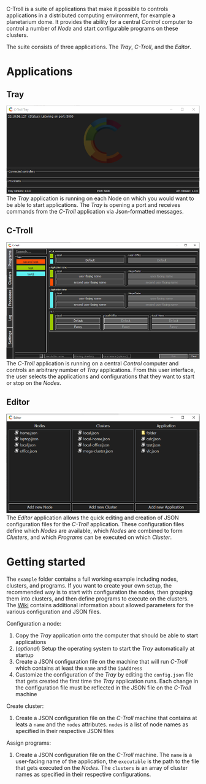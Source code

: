 C-Troll is a suite of applications that make it possible to controls applications in a distributed computing environment, for example a planetarium dome.  It provides the ability for a central _Control_ computer to control a number of _Node_ and start configurable programs on these clusters.

The suite consists of three applications. The _Tray_, _C-Troll_, and the _Editor_.

# Applications
## Tray
![Tray](/images/tray.png?raw=true "The Tray application")
The _Tray_ application is running on each Node on which you would want to be able to start applications.  The _Tray_ is opening a port and receives commands from the _C-Troll_ application via Json-formatted messages.

## C-Troll
![C-Troll](/images/c-troll.png?raw=true "The main C-Troll application")
The _C-Troll_ application is running on a central _Control_ computer and controls an arbitrary number of _Tray_ applications.  From this user interface, the user selects the 
applications and configurations that they want to start or stop on the _Nodes_. 

## Editor
![Editor](/images/editor.png?raw=true "The Editor application")
The _Editor_ application allows the quick editing and creation of JSON configuration files for the _C-Troll_ application.  These configuration files define which _Nodes_ are available, which _Nodes_ are combined to form _Clusters_, and which _Programs_ can be executed on which _Cluster_.

# Getting started
The `example` folder contains a  full working example including nodes, clusters, and programs.  If you want to create your own setup, the recommended way is to start with configuration the nodes, then grouping them into clusters, and then define programs to execute on the clusters.  The [Wiki](https://github.com/c-toolbox-C-Troll/wiki) contains additional information about allowed parameters for the various configuration and JSON files.

Configuration a node:
 1. Copy the _Tray_ application onto the computer that should be able to start applications
 1. (*optional*) Setup the operating system to start the _Tray_ automatically at startup
 1. Create a JSON configuration file on the machine that will run _C-Troll_ which contains at least the `name` and the `ipAddress` 
 1. Customize the configuration of the _Tray_ by editing the `config.json` file that gets created the first time the _Tray_ application runs.  Each change in the configuration file must be reflected in the JSON file on the _C-Troll_ machine
 
Create cluster:
 1. Create a JSON configuration file on the _C-Troll_ machine that contains at leats a `name` and the `nodes` attributes. `nodes` is a list of node names as specified in their respective JSON files
 
Assign programs:
 1. Create a JSON configuration file on the _C-Troll_ machine.  The `name` is a user-facing name of the application, the `executable` is the path to the file that gets executed on the _Nodes_.  The `clusters` is an array of cluster names as specified in their respective configurations.
